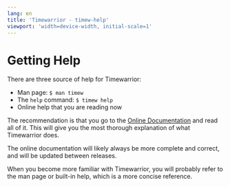 ```yaml
---
lang: en
title: 'Timewarrior - timew-help'
viewport: 'width=device-width, initial-scale=1'
---
```


# Getting Help

There are three source of help for Timewarrior:

- Man page: `$ man timew`
- The `help` command: `$ timew help`
- Online help that you are reading now

The recommendation is that you go to the [Online Documentation](/docs) and read all of it.
This will give you the most thorough explanation of what Timewarrior does.

The online documentation will likely always be more complete and correct, and will be updated between releases.

When you become more familiar with Timewarrior, you will probably refer to the man page or built-in help, which is a more concise reference.
